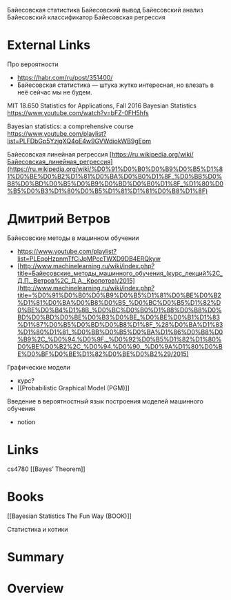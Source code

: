 
Байесовская статистика
Байесовский вывод
Байесовский анализ
Байесовский классификатор
Байесовская регрессия
# External Links

Про вероятности
- https://habr.com/ru/post/351400/
- Байесовская статистика — штука жутко интересная, но влезать в неё сейчас мы не будем.

MIT 18.650 Statistics for Applications, Fall 2016
Bayesian Statistics
https://www.youtube.com/watch?v=bFZ-0FH5hfs

Bayesian statistics: a comprehensive course
https://www.youtube.com/playlist?list=PLFDbGp5YzjqXQ4oE4w9GVWdiokWB9gEpm

Байесовская линейная регрессия
[https://ru.wikipedia.org/wiki/Байесовская_линейная_регрессия](https://ru.wikipedia.org/wiki/%D0%91%D0%B0%D0%B9%D0%B5%D1%81%D0%BE%D0%B2%D1%81%D0%BA%D0%B0%D1%8F_%D0%BB%D0%B8%D0%BD%D0%B5%D0%B9%D0%BD%D0%B0%D1%8F_%D1%80%D0%B5%D0%B3%D1%80%D0%B5%D1%81%D1%81%D0%B8%D1%8F)

# Дмитрий Ветров

Байесовские методы в машинном обучении
- https://www.youtube.com/playlist?list=PLEqoHzpnmTfCiJpMPccTWXD9DB4ERQkyw
- [http://www.machinelearning.ru/wiki/index.php?title=Байесовские_методы_машинного_обучения_(курс_лекций%2C_Д.П._Ветров%2C_Д.А._Кропотов)/2015](http://www.machinelearning.ru/wiki/index.php?title=%D0%91%D0%B0%D0%B9%D0%B5%D1%81%D0%BE%D0%B2%D1%81%D0%BA%D0%B8%D0%B5_%D0%BC%D0%B5%D1%82%D0%BE%D0%B4%D1%8B_%D0%BC%D0%B0%D1%88%D0%B8%D0%BD%D0%BD%D0%BE%D0%B3%D0%BE_%D0%BE%D0%B1%D1%83%D1%87%D0%B5%D0%BD%D0%B8%D1%8F_%28%D0%BA%D1%83%D1%80%D1%81_%D0%BB%D0%B5%D0%BA%D1%86%D0%B8%D0%B9%2C_%D0%94.%D0%9F._%D0%92%D0%B5%D1%82%D1%80%D0%BE%D0%B2%2C_%D0%94.%D0%90._%D0%9A%D1%80%D0%BE%D0%BF%D0%BE%D1%82%D0%BE%D0%B2%29/2015)

Графические модели
- курс?
- [[Probabilistic Graphical Model (PGM)]]

Введение в вероятностный язык построения моделей машинного обучения
- notion

# Links

cs4780
[[Bayes’ Theorem]]

# Books


[[Bayesian Statistics The Fun Way (BOOK)]]

Статистика и котики

# Summary


# Overview

